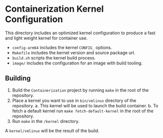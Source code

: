 # Containerization Kernel Configuration

This directory includes an optimized kernel configuration to produce a fast and light weight kernel for container use.


- `config-arm64` includes the kernel `CONFIG_` options.
- `Makefile` includes the kernel version and source package url.
- `build.sh` scripts the kernel build process.
- `image/` includes the configuration for an image with build tooling.

## Building

1. Build the `Containerization` project by running `make` in the root of the repository.
2. Place a kernel you want to use in `bin/vmlinux` directory of the repository.
    a. This kernel will be used to launch the build container.
    b. To fetch a default kernel run `make fetch-default-kernel` in the root of the repository.
4. Run `make` in the `/kernel` directory. 

A `kernel/vmlinux` will be the result of the build.
